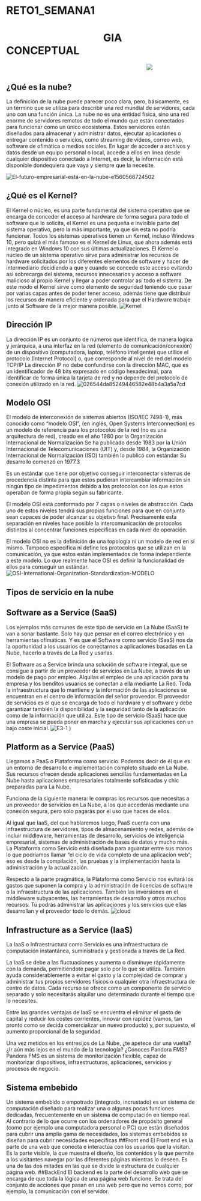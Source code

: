 # RETO1_SEMANA1
# &nbsp;&nbsp;&nbsp;&nbsp;&nbsp;&nbsp;&nbsp;&nbsp;&nbsp;&nbsp;&nbsp;&nbsp;&nbsp;&nbsp;&nbsp;&nbsp;&nbsp;&nbsp;&nbsp;&nbsp;&nbsp;&nbsp;&nbsp;&nbsp;&nbsp;&nbsp; &nbsp;&nbsp;&nbsp;&nbsp;&nbsp;&nbsp;&nbsp;&nbsp;&nbsp;&nbsp;&nbsp;  GIA CONCEPTUAL 
&nbsp;&nbsp;&nbsp;&nbsp;&nbsp;&nbsp;&nbsp;&nbsp;&nbsp;&nbsp;&nbsp;&nbsp;&nbsp;&nbsp;&nbsp;&nbsp;&nbsp;&nbsp;&nbsp;&nbsp;&nbsp; &nbsp;&nbsp;&nbsp;&nbsp;&nbsp;&nbsp;&nbsp;&nbsp;&nbsp;&nbsp;&nbsp;&nbsp;&nbsp;&nbsp;&nbsp;&nbsp;&nbsp;&nbsp;&nbsp;&nbsp;&nbsp; &nbsp;&nbsp;&nbsp;&nbsp;&nbsp;&nbsp;&nbsp;&nbsp;&nbsp;&nbsp;&nbsp;&nbsp;&nbsp;&nbsp;&nbsp;&nbsp;&nbsp;&nbsp;&nbsp;&nbsp;&nbsp; &nbsp;&nbsp;&nbsp;&nbsp;&nbsp;&nbsp;&nbsp;&nbsp;&nbsp;&nbsp;&nbsp;&nbsp;&nbsp;&nbsp;&nbsp;&nbsp;&nbsp;&nbsp;&nbsp;&nbsp;&nbsp;&nbsp;&nbsp;&nbsp;&nbsp;&nbsp;&nbsp;&nbsp; ![](https://encrypted-tbn0.gstatic.com/images?q=tbn:ANd9GcTs1RzRRZ7oqDzhNFKWfTXlPjIuzObEbWHxSg&usqp=CAU)



## ¿Qué es la nube?
La definición de la nube puede parecer poco clara, pero, básicamente, es un término que se utiliza para describir una red mundial de servidores, cada uno con una función única. La nube no es una entidad física, sino una red enorme de servidores remotos de todo el mundo que están conectados para funcionar como un único ecosistema. Estos servidores están diseñados para almacenar y administrar datos, ejecutar aplicaciones o entregar contenido o servicios, como streaming de vídeos, correo web, software de ofimática o medios sociales. En lugar de acceder a archivos y datos desde un equipo personal o local, accede a ellos en línea desde cualquier dispositivo conectado a Internet, es decir, la información está disponible dondequiera que vaya y siempre que la necesite.

![El-futuro-empresarial-está-en-la-nube-e1560566724502](https://user-images.githubusercontent.com/83797716/117519303-a6831480-af68-11eb-97be-a08e55156966.png)

## ¿Qué es el Kernel?
El Kernel o núcleo, es una parte fundamental del sistema operativo que se encarga de conceder el acceso al hardware de forma segura para todo el software que lo solicita, el Kernel es una pequeña e invisible parte del sistema operativo, pero la más importante, ya que sin esta no podría funcionar. Todos los sistemas operativos tienen un Kernel, incluso Windows 10, pero quizá el más famoso es el Kernel de Linux, que ahora además está integrado en Windows 10 con sus últimas actualizaciones.
El Kernel o núcleo de un sistema operativo sirve para administrar los recursos de hardware solicitados por los diferentes elementos de software y hacer de intermediario decidiendo a que y cuando se concede este acceso evitando así sobrecarga del sistema, recursos innecesarios y acceso a software malicioso al propio Kernel y llegar a poder controlar así todo el sistema. De este modo el Kernel sirve como elemento de seguridad teniendo que pasar por varias capas antes de poder tener acceso, además tiene que distribuir los recursos de manera eficiente y ordenada para que el Hardware trabaje junto al Software de la mejor manera posible.
![Kernel](https://user-images.githubusercontent.com/83797716/117519179-3eccc980-af68-11eb-912d-e0d50e759a5a.jpg)

## Dirección IP 
La dirección IP es un conjunto de números que identifica, de manera lógica y jerárquica, a una interfaz en la red (elemento de comunicación/conexión) de un dispositivo (computadora, laptop, teléfono inteligente) que utilice el protocolo (Internet Protocol) o, que corresponde al nivel de red del modelo TCP/IP La dirección IP no debe confundirse con la dirección MAC, que es un identificador de 48 bits expresado en código hexadecimal, para identificar de forma única la tarjeta de red y no depende del protocolo de conexión utilizado en la red.
![026544da85249446582e48b4a3a5a7cd](https://user-images.githubusercontent.com/83797716/117519455-30cb7880-af69-11eb-99f4-9145761fc612.png)
## Modelo OSI 
El modelo de interconexión de sistemas abiertos (ISO/IEC 7498-1), más conocido como “modelo OSI”, (en inglés, Open Systems Interconnection) es un modelo de referencia para los protocolos de la red (no es una arquitectura de red), creado en el año 1980 por la Organización Internacional de Normalización  Se ha publicado desde 1983 por la Unión Internacional de Telecomunicaciones (UIT) y, desde 1984, la Organización Internacional de Normalización (ISO) también lo publicó con estándar Su desarrollo comenzó en 1977.3

Es un estándar que tiene por objetivo conseguir interconectar sistemas de procedencia distinta para que estos pudieran intercambiar información sin ningún tipo de impedimentos debido a los protocolos con los que estos operaban de forma propia según su fabricante.

El modelo OSI está conformado por 7 capas o niveles de abstracción. Cada uno de estos niveles tendrá sus propias funciones para que en conjunto sean capaces de poder alcanzar su objetivo final. Precisamente esta separación en niveles hace posible la intercomunicación de protocolos distintos al concentrar funciones específicas en cada nivel de operación.

El modelo OSI no es la definición de una topología ni un modelo de red en sí mismo. Tampoco especifica ni define los protocolos que se utilizan en la comunicación, ya que estos están implementados de forma independiente a este modelo. Lo que realmente hace OSI es definir la funcionalidad de ellos para conseguir un estándar.
![OSI-International-Organization-Standardization-MODELO](https://user-images.githubusercontent.com/83797716/117519504-6b351580-af69-11eb-96c2-73798bea2e06.jpg)

## Tipos de servicio en la nube

## Software as a Service (SaaS)

Los ejemplos más comunes de este tipo de servicio en La Nube (SaaS) te van a sonar bastante. Solo hay que pensar en el correo electrónico y en herramientas ofimáticas. Y es que el Software como servicio (SaaS) nos da la oportunidad a los usuarios de conectarnos a aplicaciones basadas en La Nube, hacerlo a través de La Red y usarlas.

El Software as a Service brinda una solución de software integral, que se consigue a partir de un proveedor de servicios en La Nube, a través de un modelo de pago por empleo. Alquilas el empleo de una aplicación para tu empresa y los benditos usuarios se conectan a ella mediante La Red. Toda la infraestructura que lo mantiene y la información de las aplicaciones se encuentran en el centro de información del señor proveedor. El proveedor de servicios es el que se encarga de todo el hardware y el software y debe garantizar también la disponibilidad y la seguridad tanto de la aplicación como de la información que utiliza. Este tipo de servicio (SaaS) hace que una empresa se pueda poner en marcha y ejecutar sus aplicaciones con un bajo coste inicial.
      ![E3-1](https://user-images.githubusercontent.com/83797716/117519593-ce26ac80-af69-11eb-98a4-613d766b24d5.jpg)
       )


## Platform as a Service (PaaS)

Llegamos a PaaS o Plataforma como servicio. Podemos decir de él que es un entorno de desarrollo e implementación completo situado en La Nube. Sus recursos ofrecen desde aplicaciones sencillas fundamentadas en La Nube hasta aplicaciones empresariales totalmente sofisticadas y chic preparadas para La Nube.

Funciona de la siguiente manera: le compras los recursos que necesitas a un proveedor de servicios en La Nube, a los que accederás mediante una conexión segura, pero solo pagarás por el uso que haces de ellos.

Al igual que IaaS, del que hablaremos luego, PaaS cuenta con una infraestructura de servidores, tipos de almacenamiento y redes, además de incluir middleware, herramientas de desarrollo, servicios de inteligencia empresarial, sistemas de administración de bases de datos y mucho más. La Plataforma como Servicio está diseñada para aguantar entre sus manos lo que podríamos llamar “el ciclo de vida completo de una aplicación web”; eso es desde la compilación, las pruebas y la implementación hasta la administración y la actualización.

Respecto a la parte pragmática, la Plataforma como Servicio nos evitará los gastos que suponen la compra y la administración de licencias de software o la infraestructura de las aplicaciones. También las inversiones en el middleware subyacentes, las herramientas de desarrollo y otros muchos recursos. Tú podrás administrar las aplicaciones y los servicios que ellas desarrollan y el proveedor todo lo demás. 
![cloud](https://user-images.githubusercontent.com/83797716/117519696-41c8b980-af6a-11eb-8ba1-3449c80a8fa5.png)
## Infrastructure as a Service (IaaS)

La IaaS o Infraestructura como Servicio es una infraestructura de computación instantánea, suministrada y gestionada a través de La Red.

La IaaS se debe a las fluctuaciones y aumenta o disminuye rápidamente con la demanda, permitiéndote pagar solo por lo que se utiliza. También ayuda considerablemente a evitar el gasto y la complejidad de comprar y administrar tus propios servidores físicos o cualquier otra infraestructura de centro de datos. Cada recurso se ofrece como un componente de servicio separado y solo necesitarás alquilar uno determinado durante el tiempo que lo necesites.

Entre las grandes ventajas de IaaS se encuentra el eliminar el gasto de capital y reducir los costes corrientes, innovar con rapidez (vamos, tan pronto como se decida comercializar un nuevo producto) y, por supuesto, el aumento proporcional de la seguridad.

Una vez metidos en los entresijos de La Nube, ¿te apetece dar una vuelta? ¿Ir aún más lejos en el mundo de la tecnología? ¿Conoces Pandora FMS? Pandora FMS es un sistema de monitorización flexible, capaz de monitorizar dispositivos, infraestructuras, aplicaciones, servicios y procesos de negocio.

## Sistema embebido 
Un sistema embebido o empotrado (integrado, incrustado) es un sistema de computación diseñado para realizar una o algunas pocas funciones dedicadas, frecuentemente en un sistema de computación en tiempo real. Al contrario de lo que ocurre con los ordenadores de propósito general (como por ejemplo una computadora personal o PC) que están diseñados para cubrir una amplia gama de necesidades, los sistemas embebidos se diseñan para cubrir necesidades específicas
##Front end 
El Front end es la parte de una web que conecta e interactúa con los usuarios que la visitan. Es la parte visible, la que muestra el diseño, los contenidos y la que permite a los visitantes navegar por las diferentes páginas mientras lo deseen. Es una de las dos mitades en las que se divide la estructura de cualquier página web. 
##BackEnd 
El backend es la parte del desarrollo web que se encarga de que toda la lógica de una página web  funcione. Se trata del conjunto de acciones que pasan en una web pero que no vemos como, por ejemplo, la comunicación con el servidor. 

